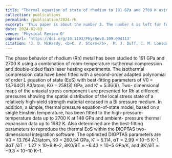 ```yaml
---
title: "Thermal equation of state of rhodium to 191 GPa and 2700 K using double-sided flash laser heating in a diamond anvil cell"
collection: publications
permalink: /publication/2024-rh
excerpt: 'This paper is about the number 3. The number 4 is left for future work.'
date: 2024-01-03
venue: 'Physical Review B'
paperurl: 'https://doi.org/10.1103/PhysRevB.109.094113'
citation: 'J. D. McHardy, <b>C. V. Storm</b>,  M. J. Duff, C. M. Lonsdale, G. A. Woolman, M. I. McMahon, N. Giordano, S. G. MacLeod. <i>Thermal equation of state of rhodium to 191 GPa and 2700 K using double-sided flash laser heating in a diamond anvil cell</i>, Phys. Rev. B 109, 024101 (2024).'
---
```

The phase behavior of rhodium (Rh) metal has been studied to 191 GPa and 2700 K using a combination of room-temperature isothermal compression and double-sided flash laser heating experiments. The isothermal compression data have been fitted with a second-order adapted polynomial of order L equation of state (EoS) with best-fitting parameters of V0 = 13.764(2) Å3/atom, K0 = 258(3) GPa, and K′ = 5.36(9). Two- dimensional maps of the uniaxial stress component t are presented for Rh at different pressures showing the spatial distribution of the local stress state of a relatively high-yield strength material encased in a Bi pressure medium. In addition, a simple, thermal pressure equation-of-state model, based on a single Einstein temperature, has been fitted to the high-pressure-temperature data up to 2700 K at 148 GPa and ambient- pressure thermal expansion data up to 1982 K. Also determined are the best-fitting parameters to reproduce the thermal EoS within the DIOPTAS two-dimensional integration software. The optimized DIOPTAS parameters are V0 = 13.764 Å3/atom, K0 = 260.54 GPa, K′ = 5.114, αT = 2.99 × 10−5 K−1, ∂αT /∂T = 1.27 × 10−9 K−2, ∂K0/∂T = −6.43 × 10−5 GPa/K, and ∂K′/∂T = −9.3 × 10−10 K−1.